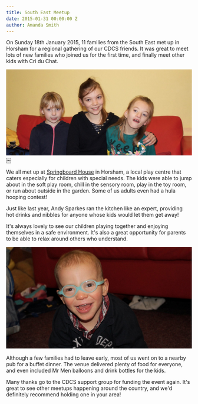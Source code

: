 ```yaml
---
title: South East Meetup
date: 2015-01-31 00:00:00 Z
author: Amanda Smith
---
```


On Sunday 18th January 2015, 11 families from the South East met up in Horsham for a regional gathering of our CDCS friends. It was great to meet lots of new families who  joined us for the first time, and finally meet other kids with Cri du Chat.

![Girls](/img/posts/2015-01-31/girls.jpg)￼

We all met up at [Springboard House](http://www.springboardproject.com/) in Horsham, a local play centre that caters especially for children with special needs. The kids were able to jump about in the soft play room, chill in the sensory room, play in the toy room, or run about outside in the garden. Some of us adults even had a hula hooping contest!

Just like last year, Andy Sparkes ran the kitchen like an expert, providing hot drinks and nibbles for anyone whose kids would let them get away!

It's always lovely to see our children playing together and enjoying themselves in a safe environment. It's also a great opportunity for parents to be able to relax around others who understand.

![Alfred](/img/posts/2015-01-31/alfred.jpg)

Although a few families had to leave early, most of us went on to a nearby pub for a buffet dinner. The venue delivered plenty of food for everyone, and even included Mr Men balloons and drink bottles for the kids.

Many thanks go to the CDCS support group for funding the event again. It's great to see other meetups happening around the country, and we'd definitely recommend holding one in your area!

